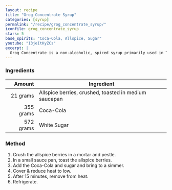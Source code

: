 ```yaml
---
layout: recipe
title: "Grog Concentrate Syrup"
categories: [syrup]
permalink: "/recipe/grog_concentrate_syrup/"
iconfile: grog_concentrate_syrup
stars: 5
base_spirits: "Coca-Cola, Allspice, Sugar"
youtube: "I3jeItKyZCs"
excerpt: |
  Grog Concentrate is a non-alcoholic, spiced syrup primarily used in Tiki cocktails. Its flavor profile is complex, often featuring notes of allspice, cinnamon, and other spices, and it's most famously used in the Trader Vic's version of the Navy Grog. It provides a quick way to add a signature spiced flavor to cocktails without needing to create multiple syrups from scratch.
---
```


### Ingredients

|    Amount | Ingredient                                            |
| --------: | ----------------------------------------------------- |
|  21 grams | Allspice berries, crushed, toasted in medium saucepan |
| 355 grams | Coca-Cola                                             |
| 572 grams | White Sugar                                           |

### Method

1. Crush the allspice berries in a mortar and pestle.
1. In a small sauce pan, toast the allspice berries.
1. Add the Coca-Cola and sugar and bring to a simmer.
1. Cover & reduce heat to low. 
1. After 15 minutes, remove from heat.
1. Refrigerate.
